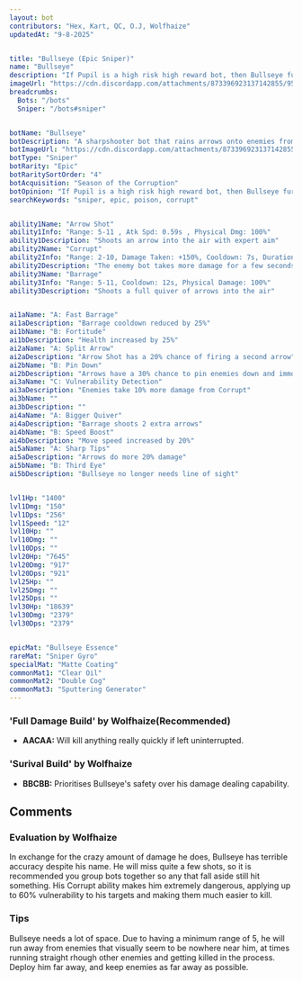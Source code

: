 ```yaml
---
layout: bot
contributors: "Hex, Kart, QC, O.J, Wolfhaize"
updatedAt: "9-8-2025"


title: "Bullseye (Epic Sniper)"
name: "Bullseye"
description: "If Pupil is a high risk high reward bot, then Bullseye further exceeds the definition. Can do more than just harming enemy bots, Bullseye is capable of shredding anything including tanks.\n- Pros: High speed, high damage, long range\n- Cons: High minimum range, Barrage usually misses\n- The bot can be vulnerable sometimes"
imageUrl: "https://cdn.discordapp.com/attachments/873396923137142855/957875194784014386/bullseye.png"
breadcrumbs:
  Bots: "/bots"
  Sniper: "/bots#sniper"


botName: "Bullseye"
botDescription: "A sharpshooter bot that rains arrows onto enemies from a distance."
botImageUrl: "https://cdn.discordapp.com/attachments/873396923137142855/957875194784014386/bullseye.png"
botType: "Sniper"
botRarity: "Epic"
botRaritySortOrder: "4"
botAcquisition: "Season of the Corruption"
botOpinion: "If Pupil is a high risk high reward bot, then Bullseye further exceeds the definition. Can do more than just harming enemy bots, Bullseye is capable of shredding anything including tankers."
searchKeywords: "sniper, epic, poison, corrupt"


ability1Name: "Arrow Shot"
ability1Info: "Range: 5-11 , Atk Spd: 0.59s , Physical Dmg: 100%"
ability1Description: "Shoots an arrow into the air with expert aim"
ability2Name: "Corrupt"
ability2Info: "Range: 2-10, Damage Taken: +150%, Cooldown: 7s, Duration: 3s"
ability2Description: "The enemy bot takes more damage for a few seconds"
ability3Name: "Barrage"
ability3Info: "Range: 5-11, Cooldown: 12s, Physical Damage: 100%"
ability3Description: "Shoots a full quiver of arrows into the air"


ai1aName: "A: Fast Barrage"
ai1aDescription: "Barrage cooldown reduced by 25%"
ai1bName: "B: Fortitude"
ai1bDescription: "Health increased by 25%"
ai2aName: "A: Split Arrow"
ai2aDescription: "Arrow Shot has a 20% chance of firing a second arrow"
ai2bName: "B: Pin Down"
ai2bDescription: "Arrows have a 30% chance to pin enemies down and immobilize them"
ai3aName: "C: Vulnerability Detection"
ai3aDescription: "Enemies take 10% more damage from Corrupt"
ai3bName: ""
ai3bDescription: ""
ai4aName: "A: Bigger Quiver"
ai4aDescription: "Barrage shoots 2 extra arrows"
ai4bName: "B: Speed Boost"
ai4bDescription: "Move speed increased by 20%"
ai5aName: "A: Sharp Tips"
ai5aDescription: "Arrows do more 20% damage"
ai5bName: "B: Third Eye"
ai5bDescription: "Bullseye no longer needs line of sight"


lvl1Hp: "1400"
lvl1Dmg: "150"
lvl1Dps: "256"
lvl1Speed: "12"
lvl10Hp: ""
lvl10Dmg: ""
lvl10Dps: ""
lvl20Hp: "7645"
lvl20Dmg: "917"
lvl20Dps: "921"
lvl25Hp: ""
lvl25Dmg: ""
lvl25Dps: ""
lvl30Hp: "18639"
lvl30Dmg: "2379"
lvl30Dps: "2379"


epicMat: "Bullseye Essence"
rareMat: "Sniper Gyro"
specialMat: "Matte Coating"
commonMat1: "Clear Oil"
commonMat2: "Double Cog"
commonMat3: "Sputtering Generator"
---
```



### 'Full Damage Build' by Wolfhaize(Recommended)
- **AACAA:** Will kill anything really quickly if left uninterrupted.

### 'Surival Build' by Wolfhaize
- **BBCBB:** Prioritises Bullseye's safety over his damage dealing capability.

## Comments

### Evaluation by Wolfhaize
In exchange for the crazy amount of damage he does, Bullseye has terrible accuracy despite his name. He will miss quite a few shots, so it is recommended you group bots together so any that fall aside still hit something. His Corrupt ability makes him extremely dangerous, applying up to 60% vulnerability to his targets and making them much easier to kill. 


### Tips
Bullseye needs a lot of space. Due to having a minimum range of 5, he will run away from enemies that visually seem to be nowhere near him, at times running straight rhough other enemies and getting killed in the process. Deploy him far away, and keep enemies as far away as possible. 


